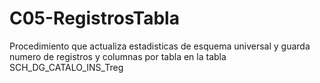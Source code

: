 # C05-RegistrosTabla
Procedimiento que actualiza estadisticas de esquema universal y guarda numero de registros y columnas por tabla en la tabla SCH_DG_CATALO_INS_Treg
